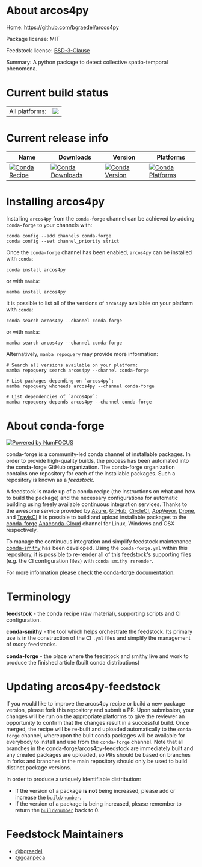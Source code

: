 About arcos4py
==============

Home: https://github.com/bgraedel/arcos4py

Package license: MIT

Feedstock license: [BSD-3-Clause](https://github.com/conda-forge/arcos4py-feedstock/blob/main/LICENSE.txt)

Summary: A python package to detect collective spatio-temporal phenomena.

Current build status
====================


<table><tr><td>All platforms:</td>
    <td>
      <a href="https://dev.azure.com/conda-forge/feedstock-builds/_build/latest?definitionId=16438&branchName=main">
        <img src="https://dev.azure.com/conda-forge/feedstock-builds/_apis/build/status/arcos4py-feedstock?branchName=main">
      </a>
    </td>
  </tr>
</table>

Current release info
====================

| Name | Downloads | Version | Platforms |
| --- | --- | --- | --- |
| [![Conda Recipe](https://img.shields.io/badge/recipe-arcos4py-green.svg)](https://anaconda.org/conda-forge/arcos4py) | [![Conda Downloads](https://img.shields.io/conda/dn/conda-forge/arcos4py.svg)](https://anaconda.org/conda-forge/arcos4py) | [![Conda Version](https://img.shields.io/conda/vn/conda-forge/arcos4py.svg)](https://anaconda.org/conda-forge/arcos4py) | [![Conda Platforms](https://img.shields.io/conda/pn/conda-forge/arcos4py.svg)](https://anaconda.org/conda-forge/arcos4py) |

Installing arcos4py
===================

Installing `arcos4py` from the `conda-forge` channel can be achieved by adding `conda-forge` to your channels with:

```
conda config --add channels conda-forge
conda config --set channel_priority strict
```

Once the `conda-forge` channel has been enabled, `arcos4py` can be installed with `conda`:

```
conda install arcos4py
```

or with `mamba`:

```
mamba install arcos4py
```

It is possible to list all of the versions of `arcos4py` available on your platform with `conda`:

```
conda search arcos4py --channel conda-forge
```

or with `mamba`:

```
mamba search arcos4py --channel conda-forge
```

Alternatively, `mamba repoquery` may provide more information:

```
# Search all versions available on your platform:
mamba repoquery search arcos4py --channel conda-forge

# List packages depending on `arcos4py`:
mamba repoquery whoneeds arcos4py --channel conda-forge

# List dependencies of `arcos4py`:
mamba repoquery depends arcos4py --channel conda-forge
```


About conda-forge
=================

[![Powered by
NumFOCUS](https://img.shields.io/badge/powered%20by-NumFOCUS-orange.svg?style=flat&colorA=E1523D&colorB=007D8A)](https://numfocus.org)

conda-forge is a community-led conda channel of installable packages.
In order to provide high-quality builds, the process has been automated into the
conda-forge GitHub organization. The conda-forge organization contains one repository
for each of the installable packages. Such a repository is known as a *feedstock*.

A feedstock is made up of a conda recipe (the instructions on what and how to build
the package) and the necessary configurations for automatic building using freely
available continuous integration services. Thanks to the awesome service provided by
[Azure](https://azure.microsoft.com/en-us/services/devops/), [GitHub](https://github.com/),
[CircleCI](https://circleci.com/), [AppVeyor](https://www.appveyor.com/),
[Drone](https://cloud.drone.io/welcome), and [TravisCI](https://travis-ci.com/)
it is possible to build and upload installable packages to the
[conda-forge](https://anaconda.org/conda-forge) [Anaconda-Cloud](https://anaconda.org/)
channel for Linux, Windows and OSX respectively.

To manage the continuous integration and simplify feedstock maintenance
[conda-smithy](https://github.com/conda-forge/conda-smithy) has been developed.
Using the ``conda-forge.yml`` within this repository, it is possible to re-render all of
this feedstock's supporting files (e.g. the CI configuration files) with ``conda smithy rerender``.

For more information please check the [conda-forge documentation](https://conda-forge.org/docs/).

Terminology
===========

**feedstock** - the conda recipe (raw material), supporting scripts and CI configuration.

**conda-smithy** - the tool which helps orchestrate the feedstock.
                   Its primary use is in the construction of the CI ``.yml`` files
                   and simplify the management of *many* feedstocks.

**conda-forge** - the place where the feedstock and smithy live and work to
                  produce the finished article (built conda distributions)


Updating arcos4py-feedstock
===========================

If you would like to improve the arcos4py recipe or build a new
package version, please fork this repository and submit a PR. Upon submission,
your changes will be run on the appropriate platforms to give the reviewer an
opportunity to confirm that the changes result in a successful build. Once
merged, the recipe will be re-built and uploaded automatically to the
`conda-forge` channel, whereupon the built conda packages will be available for
everybody to install and use from the `conda-forge` channel.
Note that all branches in the conda-forge/arcos4py-feedstock are
immediately built and any created packages are uploaded, so PRs should be based
on branches in forks and branches in the main repository should only be used to
build distinct package versions.

In order to produce a uniquely identifiable distribution:
 * If the version of a package **is not** being increased, please add or increase
   the [``build/number``](https://docs.conda.io/projects/conda-build/en/latest/resources/define-metadata.html#build-number-and-string).
 * If the version of a package **is** being increased, please remember to return
   the [``build/number``](https://docs.conda.io/projects/conda-build/en/latest/resources/define-metadata.html#build-number-and-string)
   back to 0.

Feedstock Maintainers
=====================

* [@bgraedel](https://github.com/bgraedel/)
* [@goanpeca](https://github.com/goanpeca/)

